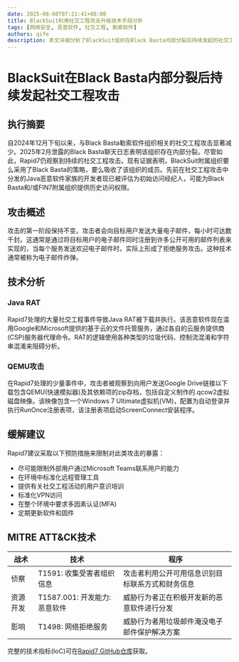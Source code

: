 ```yaml
---
date: 2025-08-08T07:21:41+08:00
title: BlackSuit利用社交工程攻击升级技术手段分析
tags: [网络安全, 恶意软件, 社交工程, 勒索软件]
authors: qife
description: 本文详细分析了BlackSuit组织在Black Basta内部分裂后持续发起的社交工程攻击技术细节，包括Java RAT恶意软件架构、QEMU虚拟化攻击技术，以及攻击者如何利用云服务进行C2通信等高级技术手段。
---
```


# BlackSuit在Black Basta内部分裂后持续发起社交工程攻击

## 执行摘要
自2024年12月下旬以来，与Black Basta勒索软件组织相关的社交工程攻击显著减少。2025年2月泄露的Black Basta聊天日志表明该组织存在内部分裂。尽管如此，Rapid7仍观察到持续的社交工程攻击。现有证据表明，BlackSuit附属组织要么采用了Black Basta的策略，要么吸收了该组织的成员。先前在社交工程攻击中分发的Java恶意软件家族的开发者现已被评估为初始访问经纪人，可能为Black Basta和/或FIN7附属组织提供历史访问权限。

## 攻击概述
攻击的第一阶段保持不变。攻击者会向目标用户发送大量电子邮件，每小时可达数千封。这通常是通过将目标用户的电子邮件同时注册到许多公开可用的邮件列表来实现的，当每个服务发送欢迎电子邮件时，实际上形成了拒绝服务攻击。这种技术通常被称为电子邮件炸弹。

## 技术分析
### Java RAT
Rapid7处理的大量社交工程事件导致Java RAT被下载并执行。该恶意软件现在滥用Google和Microsoft提供的基于云的文件托管服务，通过各自的云服务提供商(CSP)服务器代理命令。RAT的逻辑使用各种类型的垃圾代码、控制流混淆和字符串混淆来阻碍分析。

### QEMU攻击
在Rapid7处理的少量事件中，攻击者被观察到向用户发送Google Drive链接以下载包含QEMU(快速模拟器)及其依赖项的zip存档，包括自定义制作的.qcow2虚拟磁盘映像。该映像包含一个Windows 7 Ultimate虚拟机(VM)，配置为自动登录并执行RunOnce注册表项，该注册表项启动ScreenConnect安装程序。

## 缓解建议
Rapid7建议采取以下预防措施来限制对此类攻击的暴露：
- 尽可能限制外部用户通过Microsoft Teams联系用户的能力
- 在环境中标准化远程管理工具
- 提供有关社交工程活动的用户意识培训
- 标准化VPN访问
- 在整个环境中要求多因素认证(MFA)
- 定期更新软件和固件

## MITRE ATT&CK技术
| 战术 | 技术 | 程序 |
|------|------|------|
| 侦察 | T1591: 收集受害者组织信息 | 攻击者利用公开可用信息识别目标联系方式和财务信息 |
| 资源开发 | T1587.001: 开发能力: 恶意软件 | 威胁行为者正在积极开发新的恶意软件进行分发 |
| 影响 | T1498: 网络拒绝服务 | 威胁行为者用垃圾邮件淹没电子邮件保护解决方案 |

完整的技术指标(IoC)可在[Rapid7 GitHub仓库](https://github.com/rapid7)获取。